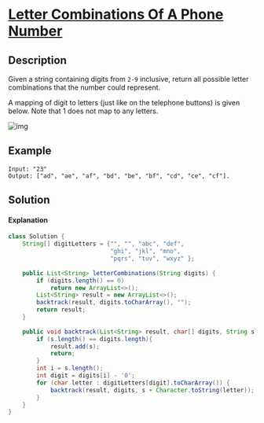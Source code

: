 # [Letter Combinations Of A Phone Number](https://leetcode.com/problems/letter-combinations-of-a-phone-number/)

## Description

Given a string containing digits from `2-9` inclusive, return all possible letter combinations that the number could represent.

A mapping of digit to letters (just like on the telephone buttons) is given below. Note that 1 does not map to any letters.

![img](https://upload.wikimedia.org/wikipedia/commons/thumb/7/73/Telephone-keypad2.svg/200px-Telephone-keypad2.svg.png)

## Example

```
Input: "23"
Output: ["ad", "ae", "af", "bd", "be", "bf", "cd", "ce", "cf"].
```

## Solution

#### Explanation

```java
class Solution {
    String[] digitLetters = {"", "", "abc", "def", 
                             "ghi", "jkl", "mno", 
                             "pqrs", "tuv", "wxyz" };
    
    public List<String> letterCombinations(String digits) {
        if (digits.length() == 0)
            return new ArrayList<>();
        List<String> result = new ArrayList<>();
        backtrack(result, digits.toCharArray(), "");
        return result;
    }
    
    public void backtrack(List<String> result, char[] digits, String s) {
        if (s.length() == digits.length){
            result.add(s);
            return; 
        }
        int i = s.length();
        int digit = digits[i] - '0';
        for (char letter : digitLetters[digit].toCharArray()) {
            backtrack(result, digits, s + Character.toString(letter));
        }
    }
}
```

